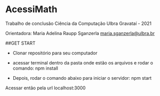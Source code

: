 # AcessiMath
Trabalho de conclusão Ciência da Computação
Ulbra Gravataí - 2021

Orientadora: Maria Adelina Raupp Sganzerla <maria.sganzerla@ulbra.br>

##GET START

- Clonar repositório para seu computador
- acessar terminal dentro da pasta onde estão os arquivos e rodar o comando:
  npm install
  
- Depois, rodar o comando abaixo para iniciar o servidor:
  npm start
  
 Acessar então pela url localhost:3000
